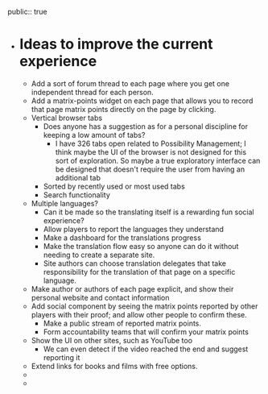 public:: true

- # Ideas to improve the current experience
	- Add a sort of forum thread to each page where you get one independent thread for each person.
	- Add a matrix-points widget on each page that allows you to record that page matrix points directly on the page by clicking.
	- Vertical browser tabs
		- Does anyone has a suggestion as for a personal discipline for keeping a low amount of tabs?
			- I have 326 tabs open related to Possibility Management; I think maybe the UI of the browser is not designed for this sort of exploration. So maybe a true exploratory interface can be designed that doesn't require the user from having an additional tab
		- Sorted by recently used or most used tabs
		- Search functionality
	- Multiple languages?
		- Can it be made so the translating itself is a rewarding fun social experience?
		- Allow players to report the languages they understand
		- Make a dashboard for the translations progress
		- Make the translation flow easy so anyone can do it without needing to create a separate site.
		- Site authors can choose translation delegates that take responsibility for the translation of that page on a specific language.
	- Make author or authors of each page explicit, and show their personal website and contact information
	- Add social component by seeing the matrix points reported by other players with their proof; and allow other people to confirm these.
		- Make a public stream of reported matrix points.
		- Form accountability teams that will confirm your matrix points
	- Show the UI on other sites, such as YouTube too
		- We can even detect if the video reached the end and suggest reporting it
	- Extend links for books and films with free options.
	-
	-